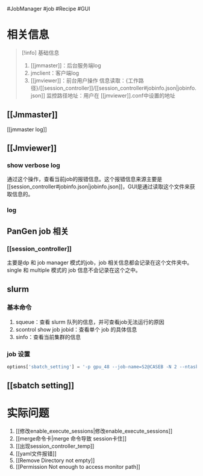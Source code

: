 #JobManager #job #Recipe #GUI 
# 相关信息
> [!info] 基础信息
> 	1. [[jmmaster]]：后台服务端log
> 	2. jmclient：客户端log
> 	3. [[jmviewer]]：前台用户操作
> 信息读取：{工作路径}/[[session_controller]]/[[session_controller#jobinfo.json|jobinfo.json]]
> 监控路径地址：用户在 [[jmviewer]].conf中设置的地址
## [[Jmmaster]]

[[jmmaster log]]
## [[Jmviewer]]

### show verbose log
通过这个操作，查看当前job的报错信息。这个报错信息来源主要是[[session_controller#jobinfo.json|jobinfo.json]]，GUI是通过读取这个文件来获取信息的。
### log
## PanGen job 相关
### [[session_controller]]
主要是dp 和 job manager 模式的job，job 相关信息都会记录在这个文件夹中。
single 和 multiple 模式的 job 信息不会记录在这个之中。
## slurm
### 基本命令
1. squeue：查看 slurm 队列的信息，并可查看job无法运行的原因
2. scontrol show job jobid：查看单个 job 的具体信息
3. sinfo：查看当前集群的信息
### job 设置
```python
options['sbatch_setting'] = '-p gpu_48 --job-name=S2@CASEB -N 2 --ntasks-per-node=1 --cpus-per-task=2  --gres=gpu:1 --mem-per-cpus=10G'
```
 [[sbatch setting]] 
--------------------------------------------------
# 实际问题
1.  [[修改enable_execute_sessions|修改enable_execute_sessions]]
2.  [[merge命令卡|merge 命令导致 session卡住]]
3.  [[出现session_controller_temp]]
4.  [[yaml文件报错]]
5. [[Remove Directory not empty]]
6. [[Permission Not enough to access monitor path]]
